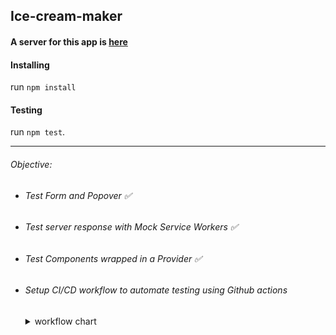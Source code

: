## Ice-cream-maker

#### A server for this app is [here](https://github.com/VodeniZeko/yum-back)

#### Installing

run `npm install`

#### Testing

run `npm test`.

---

###### Objective:

- ###### Test Form and Popover ✅

- ###### Test server response with Mock Service Workers ✅

- ###### Test Components wrapped in a Provider ✅

- ###### Setup CI/CD workflow to automate testing using Github actions
  <details>
  <summary> workflow chart</summary>
  
  | CI/CD workflow chart: | 
  | :---:   | 
  | ![CI](https://user-images.githubusercontent.com/30393516/174913962-5f70117e-0fa3-42b5-8d93-0d70e86a25e3.png)| 
  </details>

